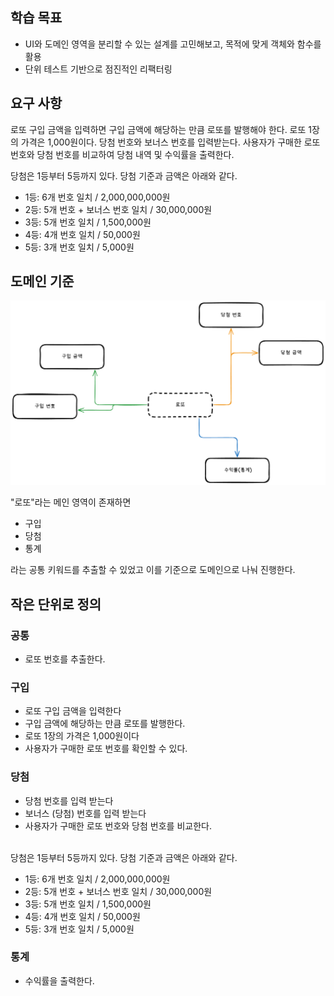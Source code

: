 ## 학습 목표

- UI와 도메인 영역을 분리할 수 있는 설계를 고민해보고, 목적에 맞게 객체와 함수를 활용
- 단위 테스트 기반으로 점진적인 리팩터링

## 요구 사항

로또 구입 금액을 입력하면 구입 금액에 해당하는 만큼 로또를 발행해야 한다.
로또 1장의 가격은 1,000원이다.
당첨 번호와 보너스 번호를 입력받는다.
사용자가 구매한 로또 번호와 당첨 번호를 비교하여 당첨 내역 및 수익률을 출력한다.

당첨은 1등부터 5등까지 있다. 당첨 기준과 금액은 아래와 같다.

- 1등: 6개 번호 일치 / 2,000,000,000원
- 2등: 5개 번호 + 보너스 번호 일치 / 30,000,000원
- 3등: 5개 번호 일치 / 1,500,000원
- 4등: 4개 번호 일치 / 50,000원
- 5등: 3개 번호 일치 / 5,000원

## 도메인 기준

![도메인 관계도 사진](./domain_relation.png)

"로또"라는 메인 영역이 존재하면

- 구입
- 당첨
- 통계

라는 공통 키워드를 추출할 수 있었고
이를 기준으로 도메인으로 나눠 진행한다.

## 작은 단위로 정의

### 공통

- 로또 번호를 추출한다.

### 구입

- 로또 구입 금액을 입력한다
- 구입 금액에 해당하는 만큼 로또를 발행한다.
- 로또 1장의 가격은 1,000원이다
- 사용자가 구매한 로또 번호를 확인할 수 있다.

### 당첨

- 당첨 번호를 입력 받는다
- 보너스 (당첨) 번호를 입력 받는다
- 사용자가 구매한 로또 번호와 당첨 번호를 비교한다.

<br />
당첨은 1등부터 5등까지 있다. 당첨 기준과 금액은 아래와 같다.

- 1등: 6개 번호 일치 / 2,000,000,000원
- 2등: 5개 번호 + 보너스 번호 일치 / 30,000,000원
- 3등: 5개 번호 일치 / 1,500,000원
- 4등: 4개 번호 일치 / 50,000원
- 5등: 3개 번호 일치 / 5,000원

### 통계

- 수익률을 출력한다.
